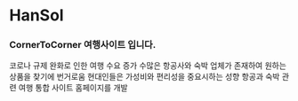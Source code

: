 # HanSol


<h3>CornerToCorner 여행사이트 입니다.</h3>

<p>코로나 규제 완화로 인한 여행 수요 증가
수많은 항공사와 숙박 업체가 존재하여 원하는 상품을 찾기에 번거로움
현대인들은 가성비와 편리성을 중요시하는 성향
항공과 숙박 관련 여행 통합 사이트 홈페이지를 개발
</p>
